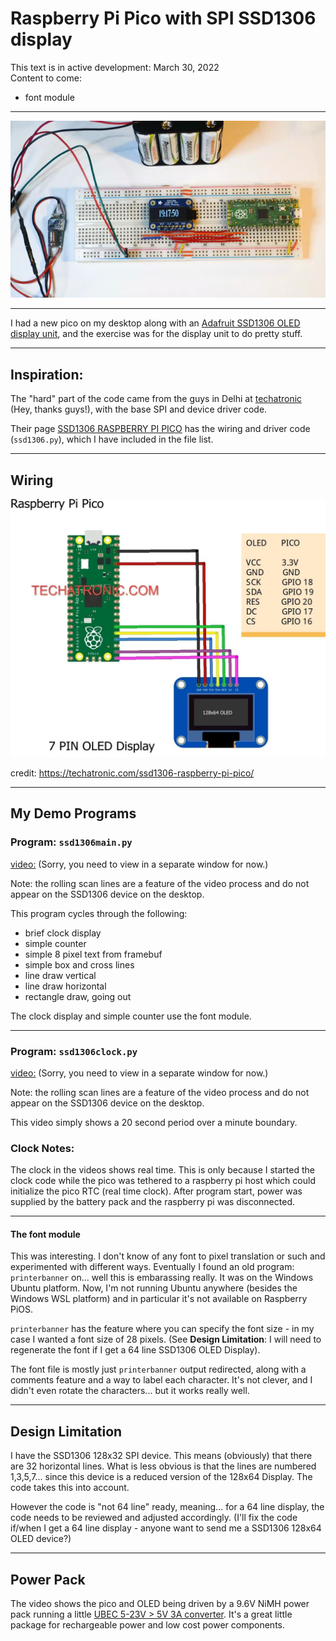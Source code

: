 # Raspberry Pi Pico with SPI SSD1306 display
This text is in active development: March 30, 2022  
Content to come:
* font module
***

![Desktop setup](pico+ssd1306.png)


***

I had a new pico on my desktop along with an [Adafruit SSD1306 OLED display unit](https://www.adafruit.com/product/661), and the exercise was for the display unit to do pretty stuff.

***

## Inspiration:
The "hard" part of the code came from the guys in Delhi at [techatronic](https://techatronic.com/) (Hey, thanks guys!), with the base SPI and device driver code.

Their page [SSD1306 RASPBERRY PI PICO](https://techatronic.com/ssd1306-raspberry-pi-pico/) has the wiring and driver code (`ssd1306.py`), which I have included in the file list.

***

## Wiring
![Circuit Design:](PICO-WITH-OLED_bb-N-1024x839.jpg)

credit: https://techatronic.com/ssd1306-raspberry-pi-pico/

***

## My Demo Programs
### Program: `ssd1306main.py`
[video:](https://github.com/rongrimes/ssd1306/blob/main/pico%2Bssd1306%20main%20display.mp4)
(Sorry, you need to view in a separate window for now.)

Note: the rolling scan lines are a feature of the video process and do not appear on the SSD1306 device on the desktop.

This program cycles through the following:
* brief clock display
* simple counter
* simple 8 pixel text from framebuf
* simple box and cross lines
* line draw vertical
* line draw horizontal
* rectangle draw, going out

The clock display and simple counter use the font module.

***
### Program: `ssd1306clock.py`

[video:](https://github.com/rongrimes/ssd1306/blob/main/pico%2Bssd1306%20clock.mp4)
(Sorry, you need to view in a separate window for now.)

Note: the rolling scan lines are a feature of the video process and do not appear on the SSD1306 device on the desktop.

This video simply shows a 20 second period over a minute boundary.

### Clock Notes:

The clock in the videos shows real time. This is only because I started the clock code while the pico was tethered to a raspberry pi host which could initialize the pico RTC (real time clock). After program start, power was supplied by the battery pack and the raspberry pi was disconnected.

***

#### The font module
This was interesting. I don't know of any font to pixel translation or such and experimented with different ways. Eventually I found an old program: `printerbanner` on... well this is embarassing really. It was on the Windows Ubuntu platform. Now, I'm not running Ubuntu anywhere (besides the Windows WSL platform) and in particular it's not available on Raspberry PiOS.

`printerbanner` has the feature where you can specify the font size - in my case I wanted a font size of 28 pixels. (See **Design Limitation**: I will need to regenerate the font if I get a 64 line SSD1306 OLED Display).

The font file is mostly just `printerbanner` output redirected, along with a comments feature and a way to label each character. It's not clever, and I didn't even rotate the characters... but it works really well.

***

## Design Limitation
I have the SSD1306 128x32 SPI device. This means (obviously) that there are 32 horizontal lines. What is less obvious is that the lines are numbered 1,3,5,7... since this device is a reduced version of the 128x64 Display. The code takes this into account.

However the code is "not 64 line" ready, meaning... for a 64 line display, the code needs to be reviewed and adjusted accordingly. (I'll fix the code if/when I get a 64 line display - anyone want to send me a SSD1306 128x64 OLED device?)

***

## Power Pack
The video shows the pico and OLED being driven by a 9.6V NiMH power pack running a little [UBEC 5-23V > 5V 3A converter](https://www.aliexpress.com/item/590427933.html). It's a great little package for rechargeable power and low cost power components.
